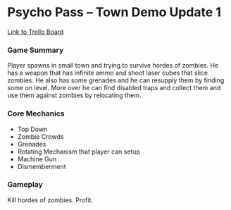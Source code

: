 # Psycho Pass – Town Demo Update 1

[Link to Trello Board](https://trello.com/b/ZdUB8PmM/psycho-pass)


### Game Summary 
Player spawns in small town and trying to survive hordes of zombies. He has a weapon that has infinite ammo and shoot laser cubes that slice zombies. He also has some grenades and he can resupply them by finding some on level. More over he can find disabled traps and collect them and use them against zombies by relocating them. 

### Core Mechanics 

* Top Down
* Zombie Crowds
* Grenades
* Rotating Mechanism that player can setup
* Machine Gun
* Dismemberment 

### Gameplay
Kill hordes of zombies. Profit.
